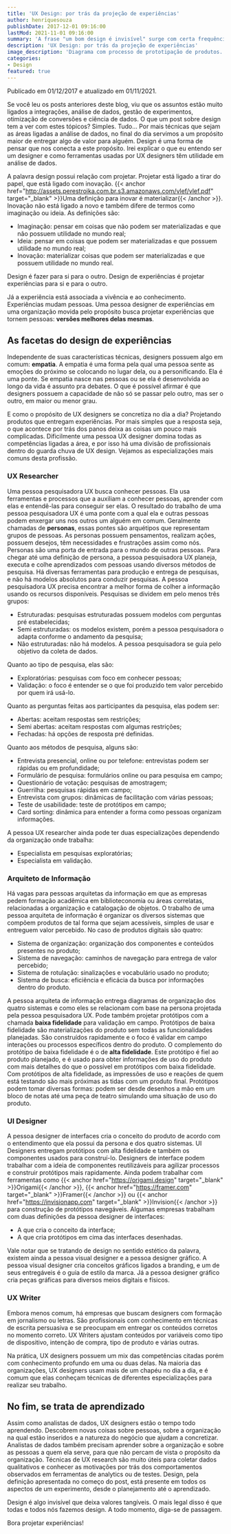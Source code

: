 ```yaml
---
title: 'UX Design: por trás da projeção de experiências'
author: henriquesouza
publishDate: 2017-12-01 09:16:00
lastMod: 2021-11-01 09:16:00
summary: 'A frase "um bom design é invisível" surge com certa frequência quando pesquisada em um buscador. Um bom design é invisível quando torna uma experiência de uso fluída. Há pessoas que dedicam carreiras profissionais inteiras para tornar experiências de uso o mais significativas possível, mas somos todas e todos designers de experiências. Só não sabemos disso ainda'
description: 'UX Design: por trás da projeção de experiências'
image_description: 'Diagrama com processo de prototipação de produtos.'
categories:
- Design
featured: true
---
```


Publicado em 01/12/2017 e atualizado em 01/11/2021.

Se você leu os posts anteriores deste blog, viu que os assuntos estão muito ligados a integrações, análise de dados, gestão de experimentos, otimização de conversões e ciência de dados. O que um post sobre design tem a ver com estes tópicos? Simples. Tudo... Por mais técnicas que sejam as áreas ligadas a análise de dados, no final do dia servimos a um propósito maior de entregar algo de valor para alguém. Design é uma forma de pensar que nos conecta a este propósito. Irei explicar o que eu entendo ser um designer e como ferramentas usadas por UX designers têm utilidade em análise de dados.

A palavra design possui relação com projetar. Projetar está ligado a tirar do papel, que está ligado com inovação. {{< anchor href="http://assets.perestroika.com.br.s3.amazonaws.com/vlef/vlef.pdf" target="_blank" >}}Uma definição para inovar é materializar{{< /anchor >}}. Inovação não está ligado a novo e também difere de termos como imaginação ou ideia. As definições são:

- Imaginação: pensar em coisas que não podem ser materializadas e que não possuem utilidade no mundo real;
- Ideia: pensar em coisas que podem ser materializadas e que possuem utilidade no mundo real;
- Inovação: materializar coisas que podem ser materializadas e que possuem utilidade no mundo real.

Design é fazer para si para o outro. Design de experiências é projetar experiências para si e para o outro.

Já a experiência está associada a vivência e ao conhecimento. Experiências mudam pessoas. Uma pessoa designer de experiências em uma organização movida pelo propósito busca projetar experiências que tornem pessoas: **versões melhores delas mesmas**.

## As facetas do design de experiências

Independente de suas características técnicas, designers possuem algo em comum: **empatia**. A empatia é uma forma pela qual uma pessoa sente as emoções do próximo se colocando no lugar dela, ou a personificando. Ela é uma ponte. Se empatia nasce nas pessoas ou se ela é desenvolvida ao longo da vida é assunto pra debates. O que é possível afirmar é que designers possuem a capacidade de não só se passar pelo outro, mas ser o outro, em maior ou menor grau.

E como o propósito de UX designers se concretiza no dia a dia? Projetando produtos que entregam experiências. Por mais simples que a resposta seja, o que acontece por trás dos panos deixa as coisas um pouco mais complicadas. Dificilmente uma pessoa UX designer domina todas as competências ligadas a área, e por isso há uma divisão de profissionais dentro do guarda chuva de UX design. Vejamos as especializações mais comuns desta profissão.

### UX Researcher

Uma pessoa pesquisadora UX busca conhecer pessoas. Ela usa ferramentas e processos que a auxiliam a conhecer pessoas, aprender com elas e entendê-las para conseguir ser elas. O resultado do trabalho de uma pessoa pesquisadora UX é uma ponte com a qual ela e outras pessoas podem enxergar uns nos outros um alguém em comum. Geralmente chamadas de **personas**, essas pontes são arquétipos que representam grupos de pessoas. As personas possuem pensamentos, realizam ações, possuem desejos, têm necessidades e frustrações assim como nós. Personas são uma porta de entrada para o mundo de outras pessoas. Para chegar até uma definição de persona, a pessoa pesquisadora UX planeja, executa e colhe aprendizados com pessoas usando diversos métodos de pesquisa. Há diversas ferramentas para produção e entrega de pesquisas, e não há modelos absolutos para conduzir pesquisas. A pessoa pesquisadora UX precisa encontrar a melhor forma de colher a informação usando os recursos disponíveis. Pesquisas se dividem em pelo menos três grupos:

- Estruturadas: pesquisas estruturadas possuem modelos com perguntas pré estabelecidas;
- Semi estruturadas: os modelos existem, porém a pessoa pesquisadora o adapta conforme o andamento da pesquisa;
- Não estruturadas: não há modelos. A pessoa pesquisadora se guia pelo objetivo da coleta de dados.

Quanto ao tipo de pesquisa, elas são:

- Exploratórias: pesquisas com foco em conhecer pessoas;
- Validação: o foco é entender se o que foi produzido tem valor percebido por quem irá usá-lo.

Quanto as perguntas feitas aos participantes da pesquisa, elas podem ser:

- Abertas: aceitam respostas sem restrições;
- Semi abertas: aceitam respostas com algumas restrições;
- Fechadas: há opções de resposta pré definidas.

Quanto aos métodos de pesquisa, alguns são:

- Entrevista presencial, online ou por telefone: entrevistas podem ser rápidas ou em profundidade;
- Formulário de pesquisa: formulários online ou para pesquisa em campo;
- Questionário de votação: pesquisas de amostragem;
- Guerrilha: pesquisas rápidas em campo;
- Entrevista com grupos: dinâmicas de facilitação com várias pessoas;
- Teste de usabilidade: teste de protótipos em campo;
- Card sorting: dinâmica para entender a forma como pessoas organizam informações.

A pessoa UX researcher ainda pode ter duas especializações dependendo da organização onde trabalha:

- Especialista em pesquisas exploratórias;
- Especialista em validação.

### Arquiteto de Informação

Há vagas para pessoas arquitetas da informação em que as empresas pedem formação acadêmica em biblioteconomia ou áreas correlatas, relacionadas a organização e catalogação de objetos. O trabalho de uma pessoa arquiteta de informação é organizar os diversos sistemas que compõem produtos de tal forma que sejam acessíveis, simples de usar e entreguem valor percebido. No caso de produtos digitais são quatro:

- Sistema de organização: organização dos componentes e conteúdos presentes no produto;
- Sistema de navegação: caminhos de navegação para entrega de valor percebido;
- Sistema de rotulação: sinalizações e vocabulário usado no produto;
- Sistema de busca: eficiência e eficácia da busca por informações dentro do produto.

A pessoa arquiteta de informação entrega diagramas de organização dos quatro sistemas e como eles se relacionam com base na persona projetada pela pessoa pesquisadora UX. Pode também projetar protótipos com a chamada **baixa fidelidade** para validação em campo. Protótipos de baixa fidelidade são materializações do produto sem todas as funcionalidades planejadas. São construídos rapidamente e o foco é validar em campo interações ou processos específicos dentro do produto. O complemento do protótipo de baixa fidelidade é o de **alta fidelidade**. Este protótipo é fiel ao produto planejado, e é usado para obter informações de uso do produto com mais detalhes do que o possível em protótipos com baixa fidelidade. Com protótipos de alta fidelidade, as impressões de uso e reações de quem está testando são mais próximas as tidas com um produto final. Protótipos podem tomar diversas formas: podem ser desde desenhos a mão em um bloco de notas até uma peça de teatro simulando uma situação de uso do produto.

### UI Designer

A pessoa designer de interfaces cria o conceito do produto de acordo com o entendimento que ela possui da persona e dos quatro sistemas. UI Designers entregam protótipos com alta fidelidade e também os componentes usados para construí-lo. Designers de interface podem trabalhar com a ideia de componentes reutilizáveis para agilizar processos e construir protótipos mais rapidamente. Ainda podem trabalhar com ferramentas como {{< anchor href="https://origami.design" target="_blank" >}}Origami{{< /anchor >}}, {{< anchor href="https://framer.com" target="_blank" >}}Framer{{< /anchor >}} ou {{< anchor href="https://invisionapp.com" target="_blank" >}}Invision{{< /anchor >}} para construção de protótipos navegáveis. Algumas empresas trabalham com duas definições da pessoa designer de interfaces:

- A que cria o conceito da interface;
- A que cria protótipos em cima das interfaces desenhadas.

Vale notar que se tratando de design no sentido estético da palavra, existem ainda a pessoa visual designer e a pessoa designer gráfico. A pessoa visual designer cria conceitos gráficos ligados a branding, e um de seus entregáveis é o guia de estilo da marca. Já a pessoa designer gráfico cria peças gráficas para diversos meios digitais e físicos.

### UX Writer

Embora menos comum, há empresas que buscam designers com formação em jornalismo ou letras. São profissionais com conhecimento em técnicas de escrita persuasiva e se preocupam em entregar os conteúdos corretos no momento correto. UX Writers ajustam conteúdos por variáveis como tipo de dispositivo, intenção de compra, tipo de produto e várias outras.

Na prática, UX designers possuem um mix das competências citadas porém com conhecimento profundo em uma ou duas delas. Na maioria das organizações, UX designers usam mais de um chapéu no dia a dia, e é comum que elas conheçam técnicas de diferentes especializações para realizar seu trabalho.

## No fim, se trata de aprendizado

Assim como analistas de dados, UX designers estão o tempo todo aprendendo. Descobrem novas coisas sobre pessoas, sobre a organização na qual estão inseridos e a natureza do negócio que ajudam a concretizar. Analistas de dados também precisam aprender sobre a organização e sobre as pessoas a quem ela serve, para que não percam de vista o propósito da organização. Técnicas de UX research são muito úteis para coletar dados qualitativos e conhecer as motivações por trás dos comportamentos observados em ferramentas de analytics ou de testes. Design, pela definição apresentada no começo do post, está presente em todos os aspectos de um experimento, desde o planejamento até o aprendizado.

Design é algo invisível que deixa valores tangíveis. O mais legal disso é que todas e todos nós fazemos design. A todo momento, diga-se de passagem.

Bora projetar experiências!
